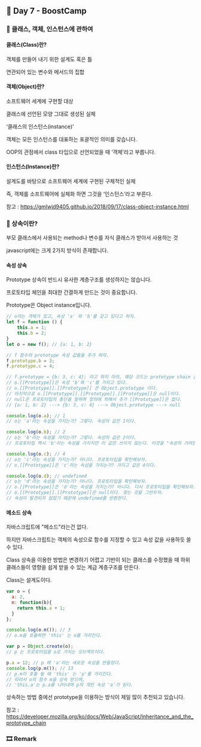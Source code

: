 ## 📕 Day 7 - BoostCamp

### 📘 클래스, 객체, 인스턴스에 관하여

#### 클래스(Class)란? 

객체를 만들어 내기 위한 설계도 혹은 틀

연관되어 있는 변수와 메서드의 집합

#### 객체(Object)란?

소프트웨어 세계에 구현할 대상

클래스에 선언된 모양 그대로 생성된 실체

‘클래스의 인스턴스(instance)’ 

객체는 모든 인스턴스를 대표하는 포괄적인 의미를 갖습니다.

OOP의 관점에서 class 타입으로 선언되었을 때 ‘객체’라고 부릅니다.

#### 인스턴스(Instance)란?

설계도를 바탕으로 소프트웨어 세계에 구현된 구체적인 실체

즉, 객체를 소프트웨어에 실체화 하면 그것을 ‘인스턴스’라고 부른다.

참고 : https://gmlwjd9405.github.io/2018/09/17/class-object-instance.html

### 📘 상속이란?

부모 클래스에서 사용되는 method나 변수를 자식 클래스가 받아서 사용하는 것

javascript에는 크게 2가지 방식이 존재합니다.

#### 속성 상속

Prototype 상속이 반드시 유사한 계층구조를 생성하지는 않습니다.

프로토타입 체인을 최대한 간결하게 만드는 것이 중요합니다.

Prototype은 Object instance입니다.

```javascript
// o라는 객체가 있고, 속성 'a' 와 'b'를 갖고 있다고 하자.
let f = function () {
    this.a = 1;
    this.b = 2;
}
let o = new f(); // {a: 1, b: 2}

// f 함수의 prototype 속성 값들을 추가 하자.
f.prototype.b = 3;
f.prototype.c = 4;

// f.prototype = {b: 3, c: 4}; 라고 하지 마라, 해당 코드는 prototype chain 을 망가뜨린다.
// o.[[Prototype]]은 속성 'b'와 'c'를 가지고 있다.
// o.[[Prototype]].[[Prototype]] 은 Object.prototype 이다.
// 마지막으로 o.[[Prototype]].[[Prototype]].[[Prototype]]은 null이다.
// null은 프로토타입의 종단을 말하며 정의에 의해서 추가 [[Prototype]]은 없다.
// {a: 1, b: 2} ---> {b: 3, c: 4} ---> Object.prototype ---> null

console.log(o.a); // 1
// o는 'a'라는 속성을 가지는가? 그렇다. 속성의 값은 1이다.

console.log(o.b); // 2
// o는 'b'라는 속성을 가지는가? 그렇다. 속성의 값은 2이다.
// 프로토타입 역시 'b'라는 속성을 가지지만 이 값은 쓰이지 않는다. 이것을 "속성의 가려짐(property shadowing)" 이라고 부른다.

console.log(o.c); // 4
// o는 'c'라는 속성을 가지는가? 아니다. 프로토타입을 확인해보자.
// o.[[Prototype]]은 'c'라는 속성을 가지는가? 가지고 값은 4이다.

console.log(o.d); // undefined
// o는 'd'라는 속성을 가지는가? 아니다. 프로토타입을 확인해보자.
// o.[[Prototype]]은 'd'라는 속성을 가지는가? 아니다. 다시 프로토타입을 확인해보자.
// o.[[Prototype]].[[Prototype]]은 null이다. 찾는 것을 그만두자.
// 속성이 발견되지 않았기 때문에 undefined를 반환한다.
```

#### 메소드 상속

자바스크립트에 "메소드"라는건 없다.

하지만 자바스크립트는 객체의 속성으로 함수를 지정할 수 있고 속성 값을 사용하듯 쓸 수 있다.

Class 상속을 이용한 방법은 변경하기 어렵고 기반이 되는 클래스를 수정했을 때 하위 클래스들이 영향을 쉽게 받을 수 있는 계급 계층구조를 만든다.

Class는 설계도이다.

```javascript
var o = {
  a: 2,
  m: function(b){
    return this.a + 1;
  }
};

console.log(o.m()); // 3
// o.m을 호출하면 'this' 는 o를 가리킨다.

var p = Object.create(o);
// p 는 프로토타입을 o로 가지는 오브젝트이다.

p.a = 12; // p 에 'a'라는 새로운 속성을 만들었다.
console.log(p.m()); // 13
// p.m이 호출 될 때 'this' 는 'p'를 가리킨다.
// 따라서 o의 함수 m을 상속 받으며,
// 'this.a'는 p.a를 나타내며 p의 개인 속성 'a'가 된다.
```

상속하는 방법 중에선 prototype을 이용하는 방식이 제일 많이 추천되고 있습니다.

참고 : https://developer.mozilla.org/ko/docs/Web/JavaScript/Inheritance_and_the_prototype_chain

### 🎞 Remark